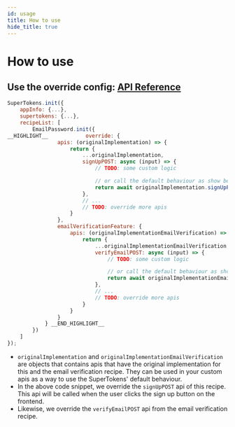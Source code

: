 ```yaml
---
id: usage
title: How to use
hide_title: true
---
```


# How to use

## Use the override config: [API Reference](/docs/nodejs/emailpassword/override/apis)

<!--DOCUSAURUS_CODE_TABS-->
<!--ReactJS-->
```js
SuperTokens.init({
    appInfo: {...},
    supertokens: {...},
    recipeList: [
        EmailPassword.init({
__HIGHLIGHT__            override: {
                apis: (originalImplementation) => {
                    return {
                        ...originalImplementation,
                        signUpPOST: async (input) => {
                            // TODO: some custom logic

                            // or call the default behaviour as show below
                            return await originalImplementation.signUpPOST(input);
                        },
                        // ...
                        // TODO: override more apis
                    }
                },
                emailVerificationFeature: {
                    apis: (originalImplementationEmailVerification) => {
                        return {
                            ...originalImplementationEmailVerification,
                            verifyEmailPOST: async (input) => {
                                // TODO: some custom logic

                                // or call the default behaviour as show below
                                return await originalImplementationEmailVerification.verifyEmailPOST(input);
                            },
                            // ...
                            // TODO: override more apis
                        }
                    }
                }
            } __END_HIGHLIGHT__
        })
    ]
});
```
<!--END_DOCUSAURUS_CODE_TABS-->

- `originalImplementation` and `originalImplementationEmailVerification` are objects that contains apis that have the original implementation for this and the email verification recipe. They can be used in your custom apis as a way to use the SuperTokens' default behaviour.
- In the above code snippet, we override the `signUpPOST` api of this recipe. This api will be called when the user clicks the sign up button on the frontend.
- Likewise, we override the `verifyEmailPOST` api from the email verification recipe.